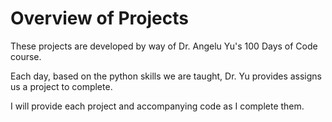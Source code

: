 # Overview of Projects
These projects are developed by way of Dr. Angelu Yu's 100 Days of Code course.

Each day, based on the python skills we are taught, Dr. Yu provides assigns us a project to complete.

I will provide each project and accompanying code as I complete them.
